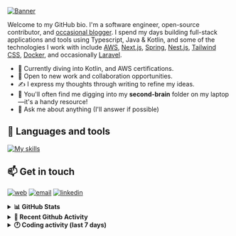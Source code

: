 [![Banner](https://raw.githubusercontent.com/wilfriedago/wilfriedago/main/assets/1.png)][website]

Welcome to my GitHub bio. I'm a software engineer, open-source contributor, and [occasional blogger][blog]. I spend my days building full-stack applications and tools using Typescript, Java & Kotlin, and some of the technologies I work with include [AWS](https://aws.amazon.com/fr/), [Next.js](https://nextjs.org/), [Spring](https://spring.io/), [Nest.js](https://nestjs.com/), [Tailwind CSS](https://github.com/tailwindlabs/tailwindcss), [Docker](https://www.docker.com/), and occasionally [Laravel](https://laravel.com/).

- 🔭 Currently diving into Kotlin, and AWS certifications.
- 👯 Open to new work and collaboration opportunities.
- ✍️ I express my thoughts through writing to refine my ideas.
- 🧠 You'll often find me digging into my **second-brain** folder on my laptop—it's a handy resource!
- 💬 Ask me about anything (I'll answer if possible)

## 🎨 Languages and tools

[![My skills](https://skillicons.dev/icons?i=typescript,python,kotlin,django,spring,fastapi,nodejs,nest,laravel,aws,java,redis,linux,docker,nginx,vscode,idea,js,git,github,md,html,css,tailwind&perline=15)](https://skillicons.dev)

## 📫 Get in touch
[![web](https://img.shields.io/badge/WEBSITE-12100E?logo=google-earth&color=282A36)][website]
[![email](https://img.shields.io/badge/MAIL-12100E?logo=mailgun&color=282A36)][mail]
[![linkedin](https://img.shields.io/badge/LINKEDIN-12100E?logo=linkedin&color=282A36)][linkedin]


<details>
  <summary><b>📊 GitHub Stats</b></summary>
	<br/>
	<p align="left">
		<img width="49.5%" src="https://github-readme-stats.vercel.app/api?username=wilfriedago&show_icons=true&count_private=true&title_color=10b981&icon_color=10b981&theme=react&hide_border=true&rank_icon=github" />
		<img width="49.5%" src="https://streak-stats.demolab.com/?user=wilfriedago&hide_border=true&theme=react&ring=10b981&fire=fff&currStreakNum=fff&sideLabels=10b981&currStreakLabel=10b981&sideNums=fff&exclude_days=Sun" />
	</p>
	<br>
</details>

<details>
  <summary><b>📅 Recent Github Activity</b></summary>
	<br>

<!--RECENT_ACTIVITY:last_update-->
Last Updated: Friday, June 14th, 2024, 4:15:10 AM
<!--RECENT_ACTIVITY:last_update_end-->

<!--RECENT_ACTIVITY:start-->
1. 🔱 Forked [wilfriedago/starter-ts](https://github.com/wilfriedago/starter-ts) from [antfu/starter-ts](https://github.com/antfu/starter-ts)<br>
2. ⭐ Starred [antfu/starter-ts](https://github.com/antfu/starter-ts)<br>
3. 🔱 Forked [wilfriedago/eslint-config](https://github.com/wilfriedago/eslint-config) from [antfu/eslint-config](https://github.com/antfu/eslint-config)<br>
4. ⭐ Starred [antfu/eslint-config](https://github.com/antfu/eslint-config)<br>
5. ⬆️ Pushed 91 commit(s) to [wilfriedago/keycloak](https://github.com/wilfriedago/keycloak)<br>
<!--RECENT_ACTIVITY:end-->
</details>

<details>
  <summary><b>🕐 Coding activity (last 7 days)</b></summary>
	<br>

<!--START_SECTION:waka-->

```python
Total Time: 24 hrs 7 mins

Python             5 hrs 16 mins   █████░░░░░░░░░░░░░░░░░░░░   20.53 %
JSON               4 hrs 29 mins   ████▒░░░░░░░░░░░░░░░░░░░░   17.50 %
CSV                1 hr 57 mins    ██░░░░░░░░░░░░░░░░░░░░░░░   07.63 %
HTML               1 hr 52 mins    █▓░░░░░░░░░░░░░░░░░░░░░░░   07.28 %
Markdown           1 hr 45 mins    █▓░░░░░░░░░░░░░░░░░░░░░░░   06.87 %
Other              1 hr 31 mins    █▒░░░░░░░░░░░░░░░░░░░░░░░   05.95 %
```

<!--END_SECTION:waka-->
</details>

[website]: https://wilfriedago.dev
[linkedin]: https://linkedin.com/in/wilfriedago
[blog]: https://wilfriedago.dev/blog
[mail]: mailto:me@wilfriedago.dev
